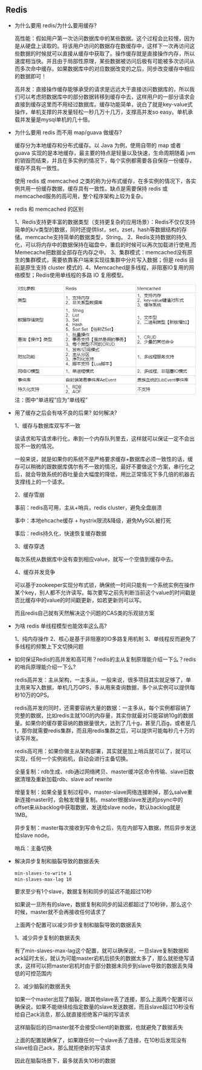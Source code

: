 ## Redis

- 为什么要用 redis/为什么要用缓存?

    高性能：假如用户第一次访问数据库中的某些数据。这个过程会比较慢，因为是从硬盘上读取的。将该用户访问的数据存在数缓存中，这样下一次再访问这些数据的时候就可以直接从缓存中获取了。操作缓存就是直接操作内存，所以速度相当快。并且由于局部性原理，某些数据被访问后极有可能被多次访问从而多次命中缓存。如果数据库中的对应数据改变的之后，同步改变缓存中相应的数据即可！

    高并发：直接操作缓存能够承受的请求是远远大于直接访问数据库的，所以我们可以考虑把数据库中的部分数据转移到缓存中去，这样用户的一部分请求会直接到缓存这里而不用经过数据库。缓存功能简单，说白了就是key-value式操作，单机支撑的并发量轻松一秒几万十几万，支撑高并发so easy。单机承载并发量是mysql单机的几十倍。

- 为什么要用 redis 而不用 map/guava 做缓存?

    缓存分为本地缓存和分布式缓存。以 Java 为例，使用自带的 map 或者 guava 实现的是本地缓存，最主要的特点是轻量以及快速，生命周期随着 jvm 的销毁而结束，并且在多实例的情况下，每个实例都需要各自保存一份缓存，缓存不具有一致性。

    使用 redis 或 memcached 之类的称为分布式缓存，在多实例的情况下，各实例共用一份缓存数据，缓存具有一致性。缺点是需要保持 redis 或 memcached服务的高可用，整个程序架构上较为复杂。

- redis 和 memcached 的区别

    1、Redis支持更丰富的数据类型（支持更复杂的应用场景）：Redis不仅仅支持简单的k/v类型的数据，同时还提供list，set，zset，hash等数据结构的存储。memcache支持简单的数据类型，String。
    2、Redis支持数据的持久化，可以将内存中的数据保持在磁盘中，重启的时候可以再次加载进行使用,而Memecache把数据全部存在内存之中。
    3、集群模式：memcached没有原生的集群模式，需要依靠客户端来实现往集群中分片写入数据；但是 redis 目前是原生支持 cluster 模式的.
    4、Memcached是多线程，非阻塞IO复用的网络模型；Redis使用单线程的多路 IO 复用模型。

    ![](/images/redis-memcache.jpg)注：图中“单进程”应为“单线程”

- 用了缓存之后会有啥不良的后果? 如何解决?

    1、缓存与数据库双写不一致

    读请求和写请求串行化，串到一个内存队列里去，这样就可以保证一定不会出现不一致的情况。

    一般来说，就是如果你的系统不是严格要求缓存+数据库必须一致性的话，缓存可以稍微的跟数据库偶尔有不一致的情况，最好不要做这个方案，串行化之后，就会导致系统的吞吐量会大幅度的降低，用比正常情况下多几倍的机器去支撑线上的一个请求。

    2、缓存雪崩

    事前：redis高可用，主从+哨兵，redis cluster，避免全盘崩溃

    事中：本地ehcache缓存 + hystrix限流&降级，避免MySQL被打死

    事后：redis持久化，快速恢复缓存数据

    3、缓存穿透

    每次系统从数据库中没有查到相应value，就写一个空值到缓存中去。

    4、缓存并发竞争

    可以基于zookeeper实现分布式锁，确保统一时间只能有一个系统实例在操作某个key，别人都不允许读写。每次要写之前先判断当前这个value的时间戳是否比缓存中的value的时间戳更新，如若更新则可以写。

    而且redis自己就有天然解决这个问题的CAS类的乐观锁方案

- 为啥 redis 单线程模型也能效率这么高?

    1、纯内存操作
    2、核心是基于非阻塞的IO多路复用机制
    3、单线程反而避免了多线程的频繁上下文切换问题

- 如何保证Redis的高并发和高可用？redis的主从复制原理能介绍一下么？redis的哨兵原理能介绍一下么?

    redis高并发：主从架构，一主多从，一般来说，很多项目其实就足够了，单主用来写入数据，单机几万QPS，多从用来查询数据，多个从实例可以提供每秒10万的QPS。

    redis高并发的同时，还需要容纳大量的数据：一主多从，每个实例都容纳了完整的数据，比如redis主就10G的内存量，其实你就最对只能容纳10g的数据量。如果你的缓存要容纳的数据量很大，达到了几十g，甚至几百g，或者是几t，那你就需要redis集群，而且用redis集群之后，可以提供可能每秒几十万的读写并发。

    redis高可用：如果你做主从架构部署，其实就是加上哨兵就可以了，就可以实现，任何一个实例宕机，自动会进行主备切换。

    全量复制：rdb生成、rdb通过网络拷贝、master缓冲区命令传输、slave旧数据清理及重新加载rdb、slave aof rewrite

    增量复制：如果全量复制过程中，master-slave网络连接断掉，那么salve重新连接master时，会触发增量复制。msater根据slave发送的psync中的offset来从backlog中获取数据，发送给slave node，默认backlog就是1MB。

    异步复制：master每次接收到写命令之后，先在内部写入数据，然后异步发送给slave node。

    哨兵：主备切换

- 解决异步复制和脑裂导致的数据丢失

    ```
    min-slaves-to-write 1
    min-slaves-max-lag 10
    ```

    要求至少有1个slave，数据复制和同步的延迟不能超过10秒

    如果说一旦所有的slave，数据复制和同步的延迟都超过了10秒钟，那么这个时候，master就不会再接收任何请求了

    上面两个配置可以减少异步复制和脑裂导致的数据丢失

    1、减少异步复制的数据丢失

    有了min-slaves-max-lag这个配置，就可以确保说，一旦slave复制数据和ack延时太长，就认为可能master宕机后损失的数据太多了，那么就拒绝写请求，这样可以把master宕机时由于部分数据未同步到slave导致的数据丢失降低的可控范围内

    2、减少脑裂的数据丢失

    如果一个master出现了脑裂，跟其他slave丢了连接，那么上面两个配置可以确保说，如果不能继续给指定数量的slave发送数据，而且slave超过10秒没有给自己ack消息，那么就直接拒绝客户端的写请求

    这样脑裂后的旧master就不会接受client的新数据，也就避免了数据丢失

    上面的配置就确保了，如果跟任何一个slave丢了连接，在10秒后发现没有slave给自己ack，那么就拒绝新的写请求

    因此在脑裂场景下，最多就丢失10秒的数据
